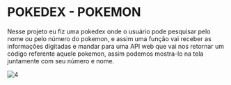 # POKEDEX - POKEMON
Nesse projeto eu fiz uma pokedex onde o usuário pode pesquisar pelo nome ou pelo número do pokemon, e assim uma função vai receber as informações digitadas e mandar para uma API web que vai nos retornar um código referente aquele pokemon, assim podemos mostra-lo na tela juntamente com seu número e nome.

![4](https://user-images.githubusercontent.com/111307314/187285959-6327314a-05b1-4914-ad97-a0c19f6bb5e5.png)
